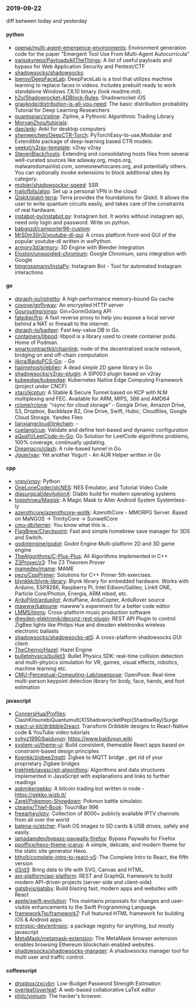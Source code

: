 ### 2019-09-22
diff between today and yesterday

#### python
* [openai/multi-agent-emergence-environments](https://github.com/openai/multi-agent-emergence-environments): Environment generation code for the paper "Emergent Tool Use From Multi-Agent Autocurricula"
* [swisskyrepo/PayloadsAllTheThings](https://github.com/swisskyrepo/PayloadsAllTheThings): A list of useful payloads and bypass for Web Application Security and Pentest/CTF
* [shadowsocks/shadowsocks](https://github.com/shadowsocks/shadowsocks): 
* [iperov/DeepFaceLab](https://github.com/iperov/DeepFaceLab): DeepFaceLab is a tool that utilizes machine learning to replace faces in videos. Includes prebuilt ready to work standalone Windows 7,8,10 binary (look readme.md).
* [h2y/Shadowrocket-ADBlock-Rules](https://github.com/h2y/Shadowrocket-ADBlock-Rules):  Shadowrocket  iOS 
* [graykode/distribution-is-all-you-need](https://github.com/graykode/distribution-is-all-you-need): The basic distribution probability Tutorial for Deep Learning Researchers
* [quantopian/zipline](https://github.com/quantopian/zipline): Zipline, a Pythonic Algorithmic Trading Library
* [MorvanZhou/tutorials](https://github.com/MorvanZhou/tutorials): 
* [dae/anki](https://github.com/dae/anki): Anki for desktop computers
* [shenweichen/DeepCTR-Torch](https://github.com/shenweichen/DeepCTR-Torch): PyTorchEasy-to-use,Modular and Extendible package of deep-learning based CTR models.
* [veekxt/v2ray-template](https://github.com/veekxt/v2ray-template): v2ray v2ray 
* [StevenBlack/hosts](https://github.com/StevenBlack/hosts): Extending and consolidating hosts files from several well-curated sources like adaway.org, mvps.org, malwaredomainlist.com, someonewhocares.org, and potentially others. You can optionally invoke extensions to block additional sites by category.
* [mobier/shadowsocksr-speed](https://github.com/mobier/shadowsocksr-speed): SSR 
* [trailofbits/algo](https://github.com/trailofbits/algo): Set up a personal VPN in the cloud
* [Qiskit/qiskit-terra](https://github.com/Qiskit/qiskit-terra): Terra provides the foundations for Qiskit. It allows the user to write quantum circuits easily, and takes care of the constraints of real hardware.
* [instabot-py/instabot.py](https://github.com/instabot-py/instabot.py): Instagram bot. It works without instagram api, need only login and password. Write on python.
* [babgozd/camporter96-custom](https://github.com/babgozd/camporter96-custom): 
* [MrS0m30n3/youtube-dl-gui](https://github.com/MrS0m30n3/youtube-dl-gui): A cross platform front-end GUI of the popular youtube-dl written in wxPython.
* [armory3d/armory](https://github.com/armory3d/armory): 3D Engine with Blender Integration
* [Eloston/ungoogled-chromium](https://github.com/Eloston/ungoogled-chromium): Google Chromium, sans integration with Google
* [timgrossmann/InstaPy](https://github.com/timgrossmann/InstaPy):  Instagram Bot - Tool for automated Instagram interactions

#### go
* [dgraph-io/ristretto](https://github.com/dgraph-io/ristretto): A high performance memory-bound Go cache
* [coyove/goflyway](https://github.com/coyove/goflyway): An encrypted HTTP server
* [Gourouting/singo](https://github.com/Gourouting/singo): Gin+GormGolang API
* [fatedier/frp](https://github.com/fatedier/frp): A fast reverse proxy to help you expose a local server behind a NAT or firewall to the internet.
* [dgraph-io/badger](https://github.com/dgraph-io/badger): Fast key-value DB in Go.
* [containers/libpod](https://github.com/containers/libpod): libpod is a library used to create container pods. Home of Podman.
* [smartcontractkit/chainlink](https://github.com/smartcontractkit/chainlink): node of the decentralized oracle network, bridging on and off-chain computation
* [iikira/BaiduPCS-Go](https://github.com/iikira/BaiduPCS-Go):  - Go
* [hajimehoshi/ebiten](https://github.com/hajimehoshi/ebiten): A dead simple 2D game library in Go
* [shadowsocks/v2ray-plugin](https://github.com/shadowsocks/v2ray-plugin): A SIP003 plugin based on v2ray
* [kubeedge/kubeedge](https://github.com/kubeedge/kubeedge): Kubernetes Native Edge Computing Framework (project under CNCF)
* [xtaci/kcptun](https://github.com/xtaci/kcptun): A Stable & Secure Tunnel based on KCP with N:M multiplexing and FEC. Available for ARM, MIPS, 386 and AMD64
* [rclone/rclone](https://github.com/rclone/rclone): "rsync for cloud storage" - Google Drive, Amazon Drive, S3, Dropbox, Backblaze B2, One Drive, Swift, Hubic, Cloudfiles, Google Cloud Storage, Yandex Files
* [lianxiangcloud/linkchain](https://github.com/lianxiangcloud/linkchain): -
* [cuelang/cue](https://github.com/cuelang/cue): Validate and define text-based and dynamic configuration
* [aQuaYi/LeetCode-in-Go](https://github.com/aQuaYi/LeetCode-in-Go):  Go Solution for LeetCode algorithms problems, 100% coverage, continually updating.
* [Dreamacro/clash](https://github.com/Dreamacro/clash): A rule-based tunnel in Go.
* [Jguer/yay](https://github.com/Jguer/yay): Yet another Yogurt - An AUR Helper written in Go

#### cpp
* [vnpy/vnpy](https://github.com/vnpy/vnpy): Python
* [OneLoneCoder/olcNES](https://github.com/OneLoneCoder/olcNES): NES Emulator, and Tutorial Video Code
* [diasurgical/devilutionX](https://github.com/diasurgical/devilutionX): Diablo build for modern operating systems
* [topjohnwu/Magisk](https://github.com/topjohnwu/Magisk): A Magic Mask to Alter Android System Systemless-ly
* [azerothcore/azerothcore-wotlk](https://github.com/azerothcore/azerothcore-wotlk): AzerothCore - MMORPG Server. Based on MaNGOS -> TrinityCore -> SunwellCore
* [cmu-db/terrier](https://github.com/cmu-db/terrier): You know what this is...
* [FlagBrew/Checkpoint](https://github.com/FlagBrew/Checkpoint): Fast and simple homebrew save manager for 3DS and Switch.
* [godotengine/godot](https://github.com/godotengine/godot): Godot Engine  Multi-platform 2D and 3D game engine
* [TheAlgorithms/C-Plus-Plus](https://github.com/TheAlgorithms/C-Plus-Plus): All Algorithms implemented in C++
* [Z3Prover/z3](https://github.com/Z3Prover/z3): The Z3 Theorem Prover
* [mamedev/mame](https://github.com/mamedev/mame): MAME
* [pezy/CppPrimer](https://github.com/pezy/CppPrimer):  Solutions for C++ Primer 5th exercises.
* [blynkkk/blynk-library](https://github.com/blynkkk/blynk-library): Blynk library for embedded hardware. Works with Arduino, ESP8266, Raspberry Pi, Intel Edison/Galileo, LinkIt ONE, Particle Core/Photon, Energia, ARM mbed, etc.
* [ArduPilot/ardupilot](https://github.com/ArduPilot/ardupilot): ArduPlane, ArduCopter, ArduRover source
* [mawww/kakoune](https://github.com/mawww/kakoune): mawww's experiment for a better code editor
* [LMMS/lmms](https://github.com/LMMS/lmms): Cross-platform music production software
* [dresden-elektronik/deconz-rest-plugin](https://github.com/dresden-elektronik/deconz-rest-plugin): REST API Plugin to control ZigBee lights like Philips Hue and dresden elektroniks wireless electronic ballasts
* [shadowsocks/shadowsocks-qt5](https://github.com/shadowsocks/shadowsocks-qt5): A cross-platform shadowsocks GUI client
* [TheCherno/Hazel](https://github.com/TheCherno/Hazel): Hazel Engine
* [bulletphysics/bullet3](https://github.com/bulletphysics/bullet3): Bullet Physics SDK: real-time collision detection and multi-physics simulation for VR, games, visual effects, robotics, machine learning etc.
* [CMU-Perceptual-Computing-Lab/openpose](https://github.com/CMU-Perceptual-Computing-Lab/openpose): OpenPose: Real-time multi-person keypoint detection library for body, face, hands, and foot estimation

#### javascript
* [ConnersHua/Profiles](https://github.com/ConnersHua/Profiles): ClashKitsunebiQuantumult(X)ShadowrocketPepi(ShadowRay)Surge 
* [react-ui-kit/dribbble2react](https://github.com/react-ui-kit/dribbble2react): Transform Dribbble designs to React-Native code & YouTube video tutorials
* [syhyz1990/baiduyun](https://github.com/syhyz1990/baiduyun):   https://www.baiduyun.wiki
* [system-ui/theme-ui](https://github.com/system-ui/theme-ui): Build consistent, themeable React apps based on constraint-based design principles
* [Koenkk/zigbee2mqtt](https://github.com/Koenkk/zigbee2mqtt): Zigbee  to MQTT bridge , get rid of your proprietary Zigbee bridges 
* [trekhleb/javascript-algorithms](https://github.com/trekhleb/javascript-algorithms):  Algorithms and data structures implemented in JavaScript with explanations and links to further readings
* [askmike/gekko](https://github.com/askmike/gekko): A bitcoin trading bot written in node - https://gekko.wizb.it/
* [Zarel/Pokemon-Showdown](https://github.com/Zarel/Pokemon-Showdown): Pokmon battle simulator.
* [cteamx/Thief-Book](https://github.com/cteamx/Thief-Book): TouchBar 996
* [freearhey/iptv](https://github.com/freearhey/iptv): Collection of 8000+ publicly available IPTV channels from all over the world
* [balena-io/etcher](https://github.com/balena-io/etcher): Flash OS images to SD cards & USB drives, safely and easily.
* [iamadamdev/bypass-paywalls-firefox](https://github.com/iamadamdev/bypass-paywalls-firefox): Bypass Paywalls for Firefox
* [ppoffice/hexo-theme-icarus](https://github.com/ppoffice/hexo-theme-icarus): A simple, delicate, and modern theme for the static site generator Hexo.
* [btholt/complete-intro-to-react-v5](https://github.com/btholt/complete-intro-to-react-v5): The Complete Intro to React, the fifth version
* [d3/d3](https://github.com/d3/d3): Bring data to life with SVG, Canvas and HTML. 
* [api-platform/api-platform](https://github.com/api-platform/api-platform): REST and GraphQL framework to build modern API-driven projects (server-side and client-side)
* [gatsbyjs/gatsby](https://github.com/gatsbyjs/gatsby): Build blazing fast, modern apps and websites with React
* [apple/swift-evolution](https://github.com/apple/swift-evolution): This maintains proposals for changes and user-visible enhancements to the Swift Programming Language.
* [framework7io/framework7](https://github.com/framework7io/framework7): Full featured HTML framework for building iOS & Android apps
* [entropic-dev/entropic](https://github.com/entropic-dev/entropic):   a package registry for anything, but mostly javascript   
* [MetaMask/metamask-extension](https://github.com/MetaMask/metamask-extension):   The MetaMask browser extension enables browsing Ethereum blockchain enabled websites.
* [shadowsocks/shadowsocks-manager](https://github.com/shadowsocks/shadowsocks-manager): A shadowsocks manager tool for multi user and traffic control.

#### coffeescript
* [dropbox/zxcvbn](https://github.com/dropbox/zxcvbn): Low-Budget Password Strength Estimation
* [overleaf/overleaf](https://github.com/overleaf/overleaf): A web-based collaborative LaTeX editor
* [philc/vimium](https://github.com/philc/vimium): The hacker's browser.
